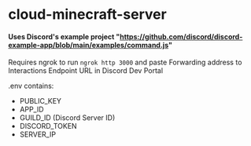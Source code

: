 # cloud-minecraft-server
#### Uses Discord's example project "https://github.com/discord/discord-example-app/blob/main/examples/command.js"
Requires ngrok to run `ngrok http 3000` and paste Forwarding address to Interactions Endpoint URL in Discord Dev Portal

.env contains:
 - PUBLIC_KEY
 - APP_ID
 - GUILD_ID (Discord Server ID)
 - DISCORD_TOKEN
 - SERVER_IP


